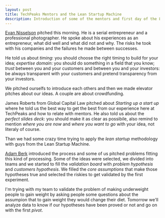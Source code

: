 ```yaml
---
layout: post
title: TechPeaks Mentors and the Lean Startup Machine
description: Introduction of some of the mentors and first day of the Lean Startup Machine [program]
---
```


[Evan Nisselson](http://twitter.com/nisselson) pitched this morning. He is a serial entrepreneur and a professional photographer. He spoke about his experiences as an entrepreneur, what did well and what did not and why. The risks he took with his companies and the failures he made between successes.

He told us about *timing*: you should choose the right timing to build for your idea; *expertise domain*: you should do something in a field that you know; *trust* between you and your customers and between you and your investors: be always transparent with your customers and pretend transparency from your investors.

We pitched ourselfs to introduce each others and then we made elevator pitches about our ideas. A couple are about crowdfunding.

James Roberts from Global Capital Law pitched about *Starting up a start up* where he told us the best way to get the best from our experience here at TechPeaks and how to relate with mentors. He also told us about the *perfect slides deck*: you should make it as clear as possibile, also remind to mention *where you are now* and *where you want to go* with your idea, not literaly of course.

Than we had some crazy time trying to apply the *lean startup* methodology with guys from the Lean Startup Machine.

[Adam Berk](http://twitter.com/adamberk) introduced the process and some of us pitched problems fitting this kind of processing. Some of the ideas were selected, we divided into teams and we started to fill the *validation board* with *problem hypothesis* and *customers hypothesis*. We filled the *core assumptions* that make those hypotheses true and selected the riskies to get validated by the first experiment.

I'm trying with my team to validate the problem of making underweight people to gain weight by asking people some questions about the assumpion that to gain weight they would change their diet. Tomorrow we'll analyze data to know if our hypotheses have been proved or not and go on with the first *pivot*.